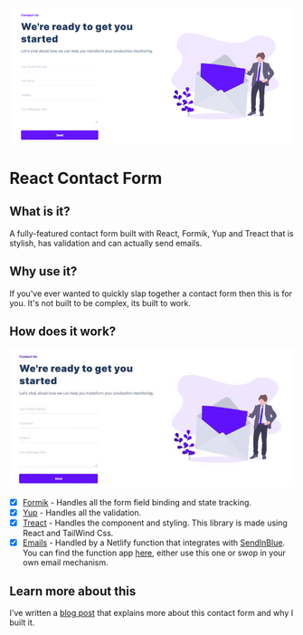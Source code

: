 ![Contact Form Preview](/resources/contact-form-preview.png)

# React Contact Form

## What is it?

A fully-featured contact form built with React, Formik, Yup and Treact that is stylish, has validation and can actually send emails.

## Why use it?

If you've ever wanted to quickly slap together a contact form then this is for you. It's not built to be complex, its built to work.

## How does it work?

![Contact Form Animation](/resources/contact-form-animation.gif)

- [x] [Formik](https://formik.org/) - Handles all the form field binding and state tracking.
- [x] [Yup](https://github.com/jquense/yup) - Handles all the validation.
- [x] [Treact](https://treact.owaiskhan.me/) - Handles the component and styling. This library is made using React and TailWind Css.
- [x] [Emails](https://github.com/javaadpatel/Javaad-Patels-Blog-EmailFunction) - Handled by a Netlify function that integrates with [SendInBlue](https://www.sendinblue.com/). You can find the function app [here](https://github.com/javaadpatel/Javaad-Patels-Blog-EmailFunction), either use this one or swop in your own email mechanism.

## Learn more about this

I've written a [blog post](https://javaadpatel.com/building-a-fully-featured-contact-form-in-react/) that explains more about this contact form and why I built it.
